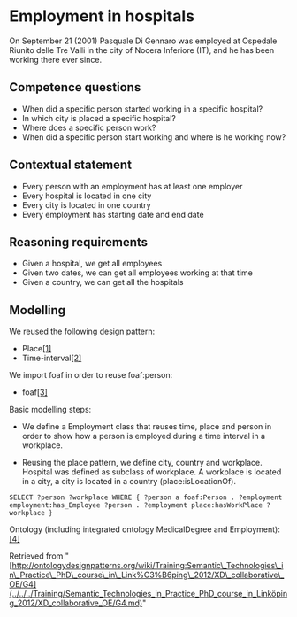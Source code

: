 #  Employment in hospitals


On September 21 (2001) Pasquale Di Gennaro was employed at Ospedale Riunito delle Tre Valli in the city of Nocera Inferiore (IT), and he has been working there ever since.



##  Competence questions


* When did a specific person started working in a specific hospital?
* In which city is placed a specific hospital?
* Where does a specific person work?
* When did a specific person start working and where is he working now?


##  Contextual statement


* Every person with an employment has at least one employer
* Every hospital is located in one city
* Every city is located in one country
* Every employment has starting date and end date


##  Reasoning requirements


* Given a hospital, we get all employees
* Given two dates, we can get all employees working at that time
* Given a country, we can get all the hospitals


##  Modelling


We reused the following design pattern:



* Place[[1]](../../../Submissions/Place.md "http://ontologydesignpatterns.org/wiki/Submissions:Place")
* Time-interval[[2]](../../../Submissions/TimeInterval.md "http://ontologydesignpatterns.org/wiki/Submissions:TimeInterval")


We import foaf in order to reuse foaf:person:



* foaf[[3]](http://xmlns.com/foaf/spec/ "http://xmlns.com/foaf/spec/")


Basic modelling steps:



* We define a Employment class that reuses time, place and person in order to show how a person is employed during a time interval in a workplace.


* Reusing the place pattern, we define city, country and workplace. Hospital was defined as subclass of workplace. A workplace is located in a city, a city is located in a country (place:isLocationOf).


`SELECT ?person ?workplace
WHERE {
?person a foaf:Person .
?employment employment:has_Employee ?person .
?employment place:hasWorkPlace ?workplace
}`


Ontology (including integrated ontology MedicalDegree and Employment): [[4]](https://dl.dropbox.com/u/978291/Employment_Hospital.zip "https://dl.dropbox.com/u/978291/Employment_Hospital.zip")





Retrieved from "[http://ontologydesignpatterns.org/wiki/Training:Semantic\_Technologies\_in\_Practice\_PhD\_course\_in\_Link%C3%B6ping\_2012/XD\_collaborative\_OE/G4](../../../Training/Semantic_Technologies_in_Practice_PhD_course_in_Linköping_2012/XD_collaborative_OE/G4.md)"